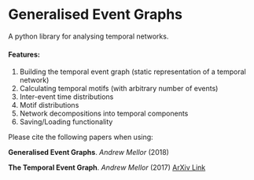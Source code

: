 # Generalised Event Graphs

A python library for analysing temporal networks.

#### Features:

1. Building the temporal event graph (static representation of a temporal network)
2. Calculating temporal motifs (with arbitrary number of events)
3. Inter-event time distributions
4. Motif distributions
5. Network decompositions into temporal components
6. Saving/Loading functionality

Please cite the following papers when using:

**Generalised Event Graphs**. *Andrew Mellor* (2018)

**The Temporal Event Graph**. *Andrew Mellor* (2017)
[ArXiv Link](https://arxiv.org/abs/1706.02128)

